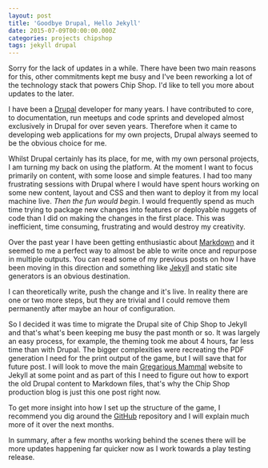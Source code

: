 ```yaml
---
layout: post
title: 'Goodbye Drupal, Hello Jekyll'
date: 2015-07-09T00:00:00.000Z
categories: projects chipshop
tags: jekyll drupal
---
```


Sorry for the lack of updates in a while. There have been two main reasons for this, other commitments kept me busy and I've been reworking a lot of the technology stack that powers Chip Shop. I'd like to tell you more about updates to the later.

I have been a [Drupal](http://drupal.org) developer for many years. I have contributed to core, to documentation, run meetups and code sprints and developed almost exclusively in Drupal for over seven years. Therefore when it came to developing web applications for my own projects, Drupal always seemed to be the obvious choice for me.

Whilst Drupal certainly has its place, for me, with my own personal projects, I am turning my back on using the platform. At the moment I want to focus primarily on content, with some loose and simple features. I had too many frustrating sessions with Drupal where I would have spent hours working on some new content, layout and CSS and then want to deploy it from my local machine live. _Then the fun would begin_. I would frequently spend as much time trying to package new changes into features or deployable nuggets of code than I did on making the changes in the first place. This was inefficient, time consuming, frustrating and would destroy my creativity.

Over the past year I have been getting enthusiastic about [Markdown](https://en.wikipedia.org/wiki/Markdown) and it seemed to me a perfect way to almost be able to write once and repurpose in multiple outputs. You can read some of my previous posts on how I have been moving in this direction and something like [Jekyll](http://jekyllrb.com) and static site generators is an obvious destination.

I can theoretically write, push the change and it's live. In reality there are one or two more steps, but they are trivial and I could remove them permanently after maybe an hour of configuration.

So I decided it was time to migrate the Drupal site of Chip Shop to Jekyll and that's what's been keeping me busy the past month or so. It was largely an easy process, for example, the theming took me about 4 hours, far less time than with Drupal. The bigger complexities were recreating the PDF generation I need for the print output of the game, but I will save that for future post. I will look to move the main [Gregarious Mammal](http://gregariousmammal.com) website to Jekyll at some point and as part of this I need to figure out how to export the old Drupal content to Markdown files, that's why the Chip Shop production blog is just this one post right now.

To get more insight into how I set up the structure of the game, I recommend you dig around the [GitHub](https://github.com/GregariousMammal/Chip-Shop) repository and I will explain much more of it over the next months.

In summary, after a few months working behind the scenes there will be more updates happening far quicker now as I work towards a play testing release.
